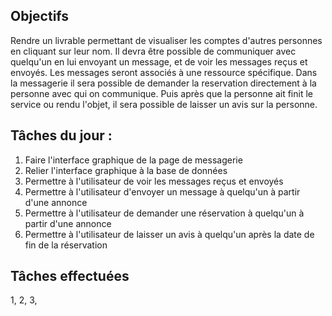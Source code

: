 ## Objectifs

Rendre un livrable permettant de visualiser les comptes d'autres personnes en cliquant sur leur nom. Il devra être possible de communiquer avec quelqu'un en lui envoyant un message, et de voir les messages reçus et envoyés. Les messages seront associés à une ressource spécifique. Dans la messagerie il sera possible de demander la reservation directement à la personne avec qui on communique. Puis après que la personne ait finit le service ou rendu l'objet, il sera possible de laisser un avis sur la personne.

## Tâches du jour :

1. Faire l'interface graphique de la page de messagerie
2. Relier l'interface graphique à la base de données
3. Permettre à l'utilisateur de voir les messages reçus et envoyés
4. Permettre à l'utilisateur d'envoyer un message à quelqu'un à partir d'une annonce
5. Permettre à l'utilisateur de demander une réservation à quelqu'un à partir d'une annonce
6. Permettre à l'utilisateur de laisser un avis à quelqu'un après la date de fin de la réservation

## Tâches effectuées

1, 2, 3,
